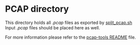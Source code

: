 PCAP directory
=========
This directory holds all _.pcap_ files as exported by [split_pcap.sh][split_script]<br/>
Input _.pcap_ files should be placed here as well.

For more information please refer to the [pcap-tools README][main_readme] file.

[main_readme]: https://github.com/michailx/pcap-tools/blob/master/README.md
[split_script]: https://github.com/michailx/pcap-tools/blob/master/split_pcap.sh
